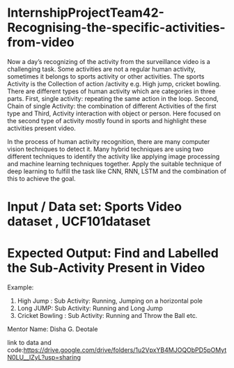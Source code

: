 # InternshipProjectTeam42-Recognising-the-specific-activities-from-video
 Now a day’s recognizing of the activity from the surveillance video is a challenging task. Some activities are not a regular human activity, sometimes it belongs to sports activity or other activities. The sports Activity is the Collection of action /activity e.g. High jump, cricket bowling. There are different types of human activity which are categories in three parts. First, single activity: repeating the same action in the loop. Second, Chain of single Activity: the combination of different Activities of the first type and Third, Activity interaction with object or person. Here focused on the second type of activity mostly found in sports and highlight these activities present video.
 
 In the process of human activity recognition, there are many computer vision techniques to detect it. Many hybrid techniques are using two different techniques to identify the activity like applying image processing and machine learning techniques together. Apply the suitable technique of deep learning to fulfill the task like CNN, RNN, LSTM and the combination of this to achieve the goal.

# Input / Data set:  Sports Video dataset , UCF101dataset  

# Expected Output: Find and Labelled the Sub-Activity Present in Video 


Example:
1.	High Jump  : 
 Sub Activity: Running, Jumping on a horizontal pole
2.	Long JUMP: 
 Sub Activity: Running and Long Jump
3.	Cricket Bowling : 
Sub Activity: Running and Throw the Ball etc.

Mentor Name:  Disha G. Deotale	


link to data and code:https://drive.google.com/drive/folders/1u2VpxYB4MJOQObPD5pOMytN0LU__IZyL?usp=sharing
